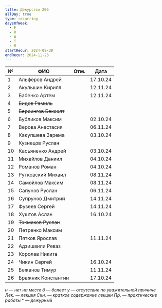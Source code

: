```yaml
---
title: Дежурство 206
allDay: true
type: recurring
daysOfWeek:
  - F
  - R
  - W
  - T
  - M
startRecur: 2024-09-30
endRecur: 2024-11-23
---
```


| №   | ФИО                   | Отм. |   Дата   |
| --- | --------------------- | :--: | :------: |
| 1   | Альфёров Андрей       |      | 17.10.24 |
| 2   | Акульшин Кирилл       |      | 12.11.24 |
| 3   | Бабенко Артем         |      | 12.11.24 |
| 4   | ~~Бидов Рамиль~~      |      |          |
| 5   | ~~Берсингов Бексолт~~ |      |          |
| 6   | Бубликов Максим       |      | 02.10.24 |
| 7   | Верова Анастасия      |      | 06.11.24 |
| 8   | Какупшева Зарема      |      | 03.10.24 |
| 9   | Кузнецов Руслан       |      |          |
| 10  | Касьяненко Андрей     |      | 03.10.24 |
| 11  | Михайлов Даниил       |      | 04.10.24 |
| 12  | Романов Роман         |      | 04.10.24 |
| 13  | Рутковский Михаил     |      | 08.11.24 |
| 14  | Самойлов Максим       |      | 08.11.24 |
| 15  | Сапунов Руслан        |      | 06.11.24 |
| 16  | Супрунов Дмитрий      |      | 14.11.24 |
| 17  | Фузеев Сергей         |      | 14.11.24 |
| 18  | Хуштов Аслан          |      | 16.10.24 |
| 19  | ~~Токмаков Руслан~~   |      |          |
| 20  | Петренко Максим       |      |          |
| 21  | Пятков Ярослав        |      | 11.11.24 |
| 22  | Адзишвили Реваз       |      |          |
| 23  | Королев Никита        |      |          |
| 24  | Чикин Сергей          |      | 16.10.24 |
| 25  | Бежанов Тимур         |      | 11.11.24 |
| 26  | Бражник Константин    |      | 17.10.24 |

*н — нет на месте
б — болеет
у — отсутствие по уважительной причине
Лек. — лекция
Син. — краткое содержание лекции
Пр. — практические работы*
\* — *дежурный*